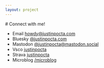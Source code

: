 ```yaml
---
layout: project
---
```


<div style="">
# Connect with me!

- Email [howdy@justinpocta.com](mailto:howdy@justinpocta.com?subject=hi!)
- Bluesky [@justinpocta.com](https://bsky.app/profile/justinpocta.com)
- Mastodon [@justinpocta@mastodon.social](https://mastodon.social/@justinpocta)
- Vsco [justinpocta](https://vsco.co/justinpocta)
- Strava [justinpocta](https://www.strava.com/athletes/justinpocta)
- Microblog [/microblog](http://justinpocta.com/microblog/)
</div>
